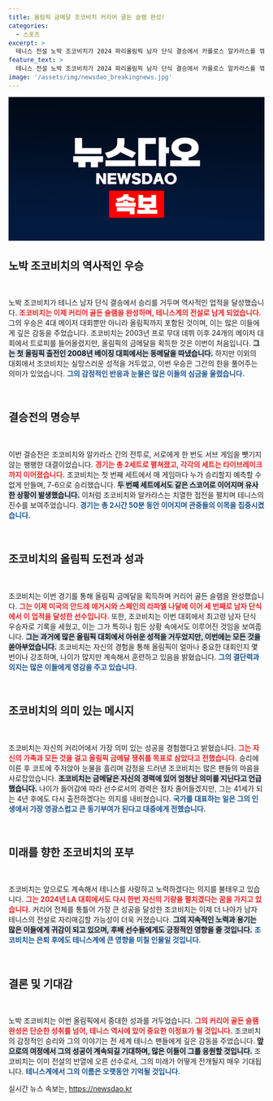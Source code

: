 ```yaml
---
title: 올림픽 금메달 조코비치 커리어 골든 슬램 완성!
categories:
  - 스포츠
excerpt: >
  테니스 전설 노박 조코비치가 2024 파리올림픽 남자 단식 결승에서 카를로스 알카라스를 꺾고 첫 금메달을 확보하며 커리어 골든 슬램을 달성했다. 감정에 복받쳐 울며 승리를 맛본 조코비치는 내 인생의 가장 큰 성공이라며 41세에도 LA 대회 도전을 예고했다.
feature_text: >
  테니스 전설 노박 조코비치가 2024 파리올림픽 남자 단식 결승에서 카를로스 알카라스를 꺾고 첫 금메달을 확보하며 커리어 골든 슬램을 달성했다. 감정에 복받쳐 울며 승리를 맛본 조코비치는 내 인생의 가장 큰 성공이라며 41세에도 LA 대회 도전을 예고했다.
image: '/assets/img/newsdao_breakingnews.jpg'
---
```


<p><img src="/assets/img/newsdao_breakingnews.jpg" alt="pcversion 속보" /></p>

<h2 data-ke-size="size26">노박 조코비치의 역사적인 우승</h2>

<p data-ke-size="size16">&nbsp;</p>

<p>노박 조코비치가 테니스 남자 단식 결승에서 승리를 거두며 역사적인 업적을 달성했습니다. <b><span style="color: #ee2323;">조코비치는 이제 커리어 골든 슬램을 완성하며, 테니스계의 전설로 남게 되었습니다.</span></b> 그의 우승은 4대 메이저 대회뿐만 아니라 올림픽까지 포함된 것이며, 이는 많은 이들에게 깊은 감동을 주었습니다. 조코비치는 2003년 프로 무대 데뷔 이후 24개의 메이저 대회에서 트로피를 들어올렸지만, 올림픽의 금메달을 획득한 것은 이번이 처음입니다. <b><span style="background-color: #21538527;">그는 첫 올림픽 출전인 2008년 베이징 대회에서는 동메달을 따냈습니다.</span></b> 하지만 이외의 대회에서 조코비치는 실망스러운 성적을 거두었고, 이번 우승은 그간의 한을 풀어주는 의미가 있었습니다. <b><span style="color: #1a5490;">그의 감정적인 반응과 눈물은 많은 이들의 심금을 울렸습니다.</span></b></p>

<p data-ke-size="size16">&nbsp;</p>

<h2 data-ke-size="size26">결승전의 명승부</h2>

<p data-ke-size="size16">&nbsp;</p>

<p>이번 결승전은 조코비치와 알카라스 간의 전투로, 서로에게 한 번도 서브 게임을 뺏기지 않는 팽팽한 대결이었습니다. <b><span style="color: #ee2323;">경기는 총 2세트로 펼쳐졌고, 각각의 세트는 타이브레이크까지 이어졌습니다.</span></b> 조코비치는 첫 번째 세트에서 매 게임마다 누가 승리할지 예측할 수 없게 만들며, 7-6으로 승리했습니다. <b><span style="background-color: #21538527;">두 번째 세트에서도 같은 스코어로 이어지며 유사한 상황이 발생했습니다.</span></b> 이처럼 조코비치와 알카라스는 치열한 접전을 펼치며 테니스의 진수를 보여주었습니다. <b><span style="color: #1a5490;">경기는 총 2시간 50분 동안 이어지며 관중들의 이목을 집중시켰습니다.</span></b></p>

<p data-ke-size="size16">&nbsp;</p>

<h2 data-ke-size="size26">조코비치의 올림픽 도전과 성과</h2>

<p data-ke-size="size16">&nbsp;</p>

<p>조코비치는 이번 경기를 통해 올림픽 금메달을 획득하며 커리어 골든 슬램을 완성했습니다. <b><span style="color: #ee2323;">그는 이제 미국의 안드레 애거시와 스페인의 라파엘 나달에 이어 세 번째로 남자 단식에서 이 업적을 달성한 선수입니다.</span></b> 또한, 조코비치는 이번 대회에서 최고령 남자 단식 우승자로 기록을 세웠고, 이는 그가 특히나 힘든 상황 속에서도 이루어진 것임을 보여줍니다. <b><span style="background-color: #21538527;">그는 과거에 많은 올림픽 대회에서 아쉬운 성적을 거두었지만, 이번에는 모든 것을 쏟아부었습니다.</span></b> 조코비치는 자신의 경험을 통해 올림픽이 얼마나 중요한 대회인지 몇 번이나 강조하며, 나이가 많지만 계속해서 훈련하고 있음을 밝혔습니다. <b><span style="color: #1a5490;">그의 결단력과 의지는 많은 이들에게 영감을 주고 있습니다.</span></b></p>

<p data-ke-size="size16">&nbsp;</p>

<h2 data-ke-size="size26">조코비치의 의미 있는 메시지</h2>

<p data-ke-size="size16">&nbsp;</p>

<p>조코비치는 자신의 커리어에서 가장 의미 있는 성공을 경험했다고 밝혔습니다. <b><span style="color: #ee2323;">그는 자신의 가족과 모든 것을 걸고 올림픽 금메달 쟁취를 목표로 삼았다고 전했습니다.</span></b> 승리에 이른 후 코트에 주저앉아 눈물을 흘리며 감정을 드러낸 조코비치는 많은 팬들의 마음을 사로잡았습니다. <b><span style="background-color: #21538527;">조코비치는 금메달은 자신의 경력에 있어 엄청난 의미를 지닌다고 언급했습니다.</span></b>  나이가 들어감에 따라 선수로서의 경력은 점차 줄어들겠지만, 그는 41세가 되는 4년 후에도 다시 출전하겠다는 의지를 내비쳤습니다. <b><span style="color: #1a5490;">국가를 대표하는 일은 그의 인생에서 가장 영광스럽고 큰 동기부여가 된다고 대중에게 전했습니다.</span></b></p>

<p data-ke-size="size16">&nbsp;</p>

<h2 data-ke-size="size26">미래를 향한 조코비치의 포부</h2>

<p data-ke-size="size16">&nbsp;</p>

<p>조코비치는 앞으로도 계속해서 테니스를 사랑하고 노력하겠다는 의지를 불태우고 있습니다. <b><span style="color: #ee2323;">그는 2024년 LA 대회에서도 다시 한번 자신의 기량을 펼치겠다는 꿈을 가지고 있습니다.</span></b> 커리어 전체를 통틀어 가장 큰 성공을 달성한 조코비치는 이제 더 나아가 남자 테니스의 전설로 자리매김할 가능성이 더욱 커졌습니다. <b><span style="background-color: #21538527;">그의 지속적인 노력과 용기는 많은 이들에게 귀감이 되고 있으며, 후배 선수들에게도 긍정적인 영향을 줄 것입니다.</span></b> <b><span style="color: #1a5490;">조코비치는 은퇴 후에도 테니스계에 큰 영향을 미칠 인물일 것입니다.</span></b></p>

<p data-ke-size="size16">&nbsp;</p>

<h2 data-ke-size="size26">결론 및 기대감</h2>

<p data-ke-size="size16">&nbsp;</p>

<p>노박 조코비치는 이번 올림픽에서 중대한 성과를 거두었습니다. <b><span style="color: #ee2323;">그의 커리어 골든 슬램 완성은 단순한 성취를 넘어, 테니스 역사에 있어 중요한 이정표가 될 것입니다.</span></b> 조코비치의 감정적인 승리와 그의 이야기는 전 세계 테니스 팬들에게 깊은 감동을 주었습니다. <b><span style="background-color: #21538527;">앞으로의 여정에서 그의 성공이 계속되길 기대하며, 많은 이들이 그를 응원할 것입니다.</span></b> 조코비치는 이미 전설의 반열에 오른 선수로서, 그의 미래가 어떻게 전개될지 매우 기대됩니다. <b><span style="color: #1a5490;">테니스계에서 그의 이름은 오랫동안 기억될 것입니다.</span></b></p>
실시간 뉴스 속보는, <a href="https://newsdao.kr" rel="dofollow">https://newsdao.kr</a>



